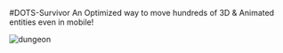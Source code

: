 #DOTS-Survivor
An Optimized way to move hundreds of 3D & Animated entities even in mobile!

![dungeon](https://github.com/user-attachments/assets/3c1ddaf5-5bb5-459d-81ce-bcc4da2c4d2c)
